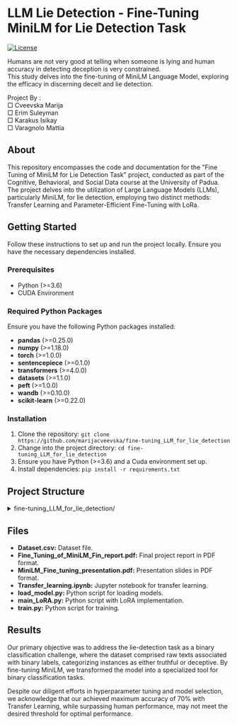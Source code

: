 # LLM Lie Detection - Fine-Tuning MiniLM for Lie Detection Task

[![License](https://img.shields.io/badge/License-MIT-blue.svg)](https://opensource.org/licenses/MIT)

Humans are not very good at telling when someone is lying  and human accuracy in detecting deception is very constrained. <br>
This study delves into the fine-tuning of MiniLM Language Model, exploring the efficacy in discerning deceit and lie detection.

Project By : <br>
□ Cveevska Marija <br>
□ Erim Suleyman <br>
□ Karakus Isikay <br>
□ Varagnolo Mattia 


## About
This repository encompasses the code and documentation for the "Fine Tuning of MiniLM for Lie Detection Task" project, conducted as part of the Cognitive, Behavioral, and Social Data course at the University of Padua. The project delves into the utilization of Large Language Models (LLMs), particularly MiniLM, for lie detection, employing two distinct methods: Transfer Learning and Parameter-Efficient Fine-Tuning with LoRa.



## Getting Started
Follow these instructions to set up and run the project locally. Ensure you have the necessary dependencies installed.



### Prerequisites
- Python (>=3.6)
- CUDA Environment 



### Required Python Packages
Ensure you have the following Python packages installed:

- **pandas** (>=0.25.0)
- **numpy** (>=1.18.0)
- **torch** (>=1.0.0)
- **sentencepiece** (>=0.1.0)
- **transformers** (>=4.0.0)
- **datasets** (>=1.1.0)
- **peft** (>=1.0.0)
- **wandb** (>=0.10.0)
- **scikit-learn** (>=0.22.0)


### Installation
1. Clone the repository: `git clone https://github.com/marijacveevska/fine-tuning_LLM_for_lie_detection`
2. Change into the project directory: `cd fine-tuning_LLM_for_lie_detection`
3. Ensure you have Python (>=3.6) and a Cuda environment set up.
4. Install dependencies: `pip install -r requirements.txt`


## Project Structure
<details>
<summary>fine-tuning_LLM_for_lie_detection/</summary>
  <ul>
    <li><details>
      <summary>data/</summary>
        <ul>
          <li>Dataset.csv</li>
        </ul>
    </details></li>
    <li><details>
      <summary>notebooks/</summary>
        <ul>
          <li>Transfer_learning.ipynb</li>
        </ul>
    </details></li>
    <li><details>
      <summary>src/</summary>
        <ul>
          <li>load_model.py</li>
          <li>main_LoRA.py</li>
          <li>train.py</li>
        </ul>
    </details></li>
    <li>Fine_Tuning_of_MiniLM_Fin_report.pdf</li>
    <li>MiniLM_Fine_tuning_presentation.pdf</li>
    <li>README.md</li>
    <li>requirements.txt</li>
  </ul>
</details>



## Files
- **Dataset.csv:** Dataset file.
- **Fine_Tuning_of_MiniLM_Fin_report.pdf:** Final project report in PDF format.
- **MiniLM_Fine_tuning_presentation.pdf:** Presentation slides in PDF format.
- **Transfer_learning.ipynb:** Jupyter notebook for transfer learning.
- **load_model.py:** Python script for loading models.
- **main_LoRA.py:** Python script with LoRA implementation.
- **train.py:** Python script for training.

## Results 

Our primary objective was to address the lie-detection task as a binary classification challenge, where the dataset comprised raw texts associated with binary labels, categorizing instances as either truthful or deceptive. By fine-tuning MiniLM, we transformed the model into a specialized tool for binary classification tasks.

Despite our diligent efforts in hyperparameter tuning and model selection, we acknowledge that our achieved maximum accuracy of 70% with Transfer Learning, while surpassing human performance, may not meet the desired threshold for optimal performance.


